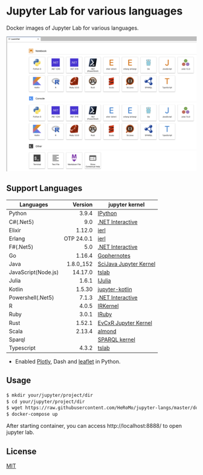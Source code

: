 # Jupyter Lab for various languages

Docker images of Jupyter Lab for various languages.

![Launcher](./doc/launcher.png)

## Support Languages

|Languages|Version|jupyter kernel|
|---|--:|---|
| Python|3.9.4|[IPython](https://ipython.org/)|
| C#(.Net5)| 9.0 | [.NET Interactive](https://github.com/dotnet/interactive)|
| Elixir|1.12.0|[ierl](https://github.com/filmor/ierl)|
| Erlang|OTP 24.0.1|[ierl](https://github.com/filmor/ierl)|
| F#(.Net5)| 5.0 | [.NET Interactive](https://github.com/dotnet/interactive)|
| Go|1.16.4|[Gophernotes](https://github.com/gopherdata/gophernotes)|
| Java |1.8.0_152|[SciJava Jupyter Kernel](https://github.com/hadim/scijava-jupyter-kernel)|
| JavaScript(Node.js)|14.17.0|[tslab](https://github.com/yunabe/tslab)|
| Julia |1.6.1|[IJulia](https://github.com/JuliaLang/IJulia.jl)|
| Kotlin|1.5.30|[jupyter\-kotlin](https://github.com/ligee/kotlin-jupyter)|
| Powershell(.Net5)| 7.1.3 | [.NET Interactive](https://github.com/dotnet/interactive)|
| R |4.0.5|[IRKernel](http://irkernel.github.io/)|
| Ruby| 3.0.1 |[IRuby](https://github.com/SciRuby/iruby)|
| Rust |1.52.1|[EvCxR Jupyter Kernel](https://github.com/google/evcxr/tree/master/evcxr_jupyter)|
| Scala |2.13.4|[almond](https://github.com/almond-sh/almond)|
| Sparql||[SPARQL kernel](https://github.com/paulovn/sparql-kernel)|
| Typescript| 4.3.2 | [tslab](https://github.com/yunabe/tslab)|

* Enabled [Plotly](https://plotly.com/python/), Dash and [leaflet](https://ipyleaflet.readthedocs.io/en/latest/) in Python.

## Usage 

```bash
$ mkdir your/jupyter/project/dir
$ cd your/jupyter/project/dir
$ wget https://raw.githubusercontent.com/HeRoMo/jupyter-langs/master/docker-compose.yml
$ docker-compose up
```

After starting container, you can access http://localhost:8888/ to open jupyter lab.

## License

[MIT](License.txt)
